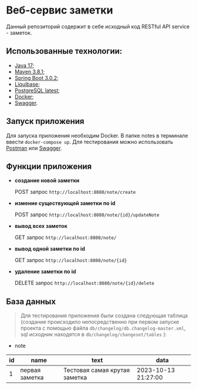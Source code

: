 # Веб-сервис заметки

Данный репозиторий содержит в себе исходный код RESTful API service - заметок.

## Использованные технологии:
- [Java 17](https://www.oracle.com/java/technologies/javase/jdk17-archive-downloads.html);
-  [Maven 3.8.1](https://maven.apache.org/download.cgi);
-   [Spring Boot 3.0.2](https://spring.io/projects/spring-boot);
-  [Liquibase](https://www.liquibase.org/);
- [PostgreSQL latest](https://www.postgresql.org/download/);
- [Docker](https://www.docker.com/);
- [Swagger](https://swagger.io/).

## Запуск приложения
Для запуска приложения необходим Docker. В папке notes в терминале ввести `docker-compose up`. Для тестирования можно использовать [Postman](https://www.postman.com/downloads/) или [Swagger](http://localhost:8080/swagger-ui/index.html).

## Функции приложения
- **создание новой заметки**

  POST запрос `http://localhost:8080/note/create`
- **измение существующей заметки по id**

  POST запрос `http://localhost:8080/note/{id}/updateNote`
- **вывод всех заметок**

  GET запрос `http://localhost:8080/note/`
- **вывод одной заметки по id**

  GET запрос `http://localhost:8080/note/{id}`
- **удаление заметки по id**

  DELETE запрос `http://localhost:8080/note/{id}/delete`

## База данных
> Для тестирования приложения были создана следующая таблица (создание происходило непосредственно при первом запуске проекта с помощью файла `db/changelog/db.changelog-master.xml`, sql исходник находятся в `db/changelog/changeset/tables` ):
- note

| id  | name           | text                          | data                |
|-----|----------------|-------------------------------|---------------------|
| 1   | первая заметка | Тестовая самая крутая заметка | 2023-10-13 21:27:00 |
